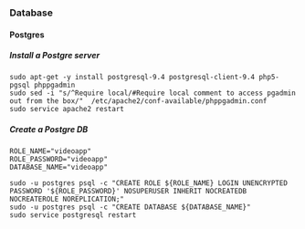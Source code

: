 ### Database

#### Postgres

##### Install a Postgre server

    sudo apt-get -y install postgresql-9.4 postgresql-client-9.4 php5-pgsql phppgadmin
    sudo sed -i "s/^Require local/#Require local comment to access pgadmin out from the box/"  /etc/apache2/conf-available/phppgadmin.conf
    sudo service apache2 restart

##### Create a Postgre DB

    ROLE_NAME="videoapp"
    ROLE_PASSWORD="videoapp"
    DATABASE_NAME="videoapp"
    
    sudo -u postgres psql -c "CREATE ROLE ${ROLE_NAME} LOGIN UNENCRYPTED PASSWORD '${ROLE_PASSWORD}' NOSUPERUSER INHERIT NOCREATEDB NOCREATEROLE NOREPLICATION;"
    sudo -u postgres psql -c "CREATE DATABASE ${DATABASE_NAME}"
    sudo service postgresql restart
